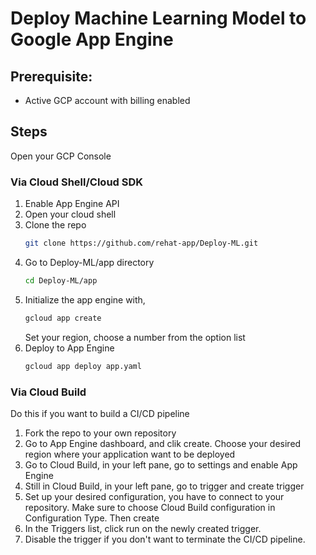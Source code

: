 # Deploy Machine Learning Model to Google App Engine


## Prerequisite:
* Active GCP account with billing enabled

## Steps
Open your GCP Console

### Via Cloud Shell/Cloud SDK
1. Enable App Engine API
2. Open your cloud shell
3. Clone the repo
    ```sh
    git clone https://github.com/rehat-app/Deploy-ML.git
    ```
4. Go to Deploy-ML/app directory
    ```sh
    cd Deploy-ML/app
    ```
5. Initialize the app engine with,
    ```sh
    gcloud app create
    ```
    Set your region, choose a number from the option list
5. Deploy to App Engine
    ```sh
    gcloud app deploy app.yaml
    ```

### Via Cloud Build
Do this if you want to build a CI/CD pipeline
1. Fork the repo to your own repository
2. Go to App Engine dashboard, and clik create. Choose your desired region where your application want to be deployed
3. Go to Cloud Build, in your left pane, go to settings and enable App Engine
4. Still in Cloud Build, in your left pane, go to trigger and create trigger
5. Set up your desired configuration, you have to connect to your repository. Make sure to choose Cloud Build configuration in Configuration Type. Then create
7. In the Triggers list, click run on the newly created trigger.
8. Disable the trigger if you don't want to terminate the CI/CD pipeline.

